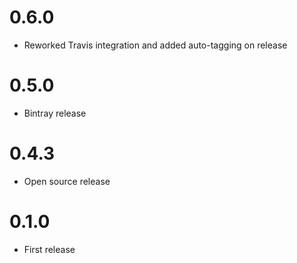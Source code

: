 0.6.0
========

  * Reworked Travis integration and added auto-tagging on release

0.5.0
========

  * Bintray release

0.4.3
========

  * Open source release

0.1.0
========

  * First release

